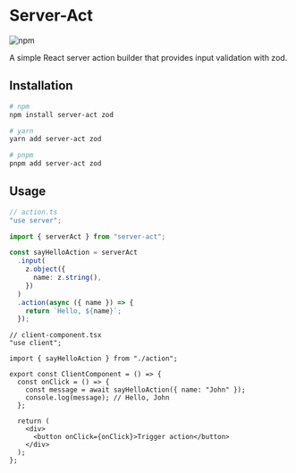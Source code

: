 # Server-Act

![npm](https://img.shields.io/npm/v/server-act)

A simple React server action builder that provides input validation with zod.

## Installation

```bash
# npm
npm install server-act zod

# yarn
yarn add server-act zod

# pnpm
pnpm add server-act zod
```

## Usage

```ts
// action.ts
"use server";

import { serverAct } from "server-act";

const sayHelloAction = serverAct
  .input(
    z.object({
      name: z.string(),
    })
  )
  .action(async ({ name }) => {
    return `Hello, ${name}`;
  });
```

```tsx
// client-component.tsx
"use client";

import { sayHelloAction } from "./action";

export const ClientComponent = () => {
  const onClick = () => {
    const message = await sayHelloAction({ name: "John" });
    console.log(message); // Hello, John
  };

  return (
    <div>
      <button onClick={onClick}>Trigger action</button>
    </div>
  );
};
```
